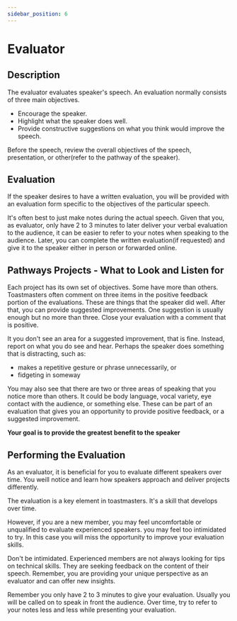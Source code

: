 ```yaml
---
sidebar_position: 6
---
```


# Evaluator

## Description

The evaluator evaluates speaker's speech. An evaluation normally consists of three main objectives.

- Encourage the speaker.
- Highlight what the speaker does well.
- Provide constructive suggestions on what you think would improve the speech.

Before the speech, review the overall objectives of the speech, presentation, or other(refer to the pathway of the
speaker).

## Evaluation

If the speaker desires to have a written evaluation, you will be provided with an evaluation form specific to the
objectives of the particular speech.

It's often best to just make notes during the actual speech. Given that you, as evaluator, only have 2 to 3 minutes to
later deliver your verbal evaluation to the audience, it can be easier to refer to your notes when speaking to the
audience. Later, you can complete the written evaluation(if requested) and give it to the speaker either in person or
forwarded online.

## Pathways Projects - What to Look and Listen for

Each project has its own set of objectives. Some have more than others. Toastmasters often comment on three items in the
positive feedback portion of the evaluations. These are things that the speaker did well. After that, you can provide
suggested improvements. One suggestion is usually enough but no more than three. Close your evaluation with a comment
that is positive.

It you don't see an area for a suggested improvement, that is fine. Instead, report on what you do see and hear. Perhaps
the speaker does something that is distracting, such as:

- makes a repetitive gesture or phrase unnecessarily, or
- fidgeting in someway

You may also see that there are two or three areas of speaking that you notice more than others. It could be body
language, vocal variety, eye contact with the audience, or something else. These can be part of an evaluation that gives
you an opportunity to provide positive feedback, or a suggested improvement.

<b>Your goal is to provide the greatest benefit to the speaker</b>

## Performing the Evaluation

As an evaluator, it is beneficial for you to evaluate different speakers over time. You weill notice and learn how
speakers approach and deliver projects differently.

The evaluation is a key element in toastmasters. It's a skill that develops over time.

However, if you are a new member, you may feel uncomfortable or unqualified to evaluate experienced speakers. you may
feel too intimidated to try. In this case you will miss the opportunity to improve your evaluation skills.

Don't be intimidated. Experienced members are not always looking for tips on technical skills. They are seeking feedback
on the content of their speech. Remember, you are providing your unique perspective as an evaluator and can offer new
insights.

Remember you only have 2 to 3 minutes to give your evaluation. Usually you will be called on to speak in front the
audience. Over time, try to refer to your notes less and less while presenting your evaluation.
